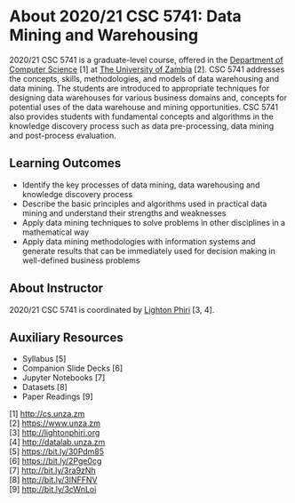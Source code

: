 # About 2020/21 CSC 5741: Data Mining and Warehousing

2020/21 CSC 5741 is a graduate-level course, offered in the [Department of Computer Science](http://cs.unza.zm) [1] at [The University of Zambia](https://www.unza.zm) [2]. CSC 5741 addresses the concepts, skills, methodologies, and models of data warehousing and data mining. The students are introduced to appropriate techniques for designing data warehouses for various business domains and, concepts for potential uses of the data warehouse and mining opportunities. CSC 5741 also provides students with fundamental concepts and algorithms in the knowledge discovery process such as data pre-processing, data mining and post-process evaluation.

## Learning Outcomes

* Identify the key processes of data mining, data warehousing and knowledge discovery process
* Describe the basic principles and algorithms used in practical data mining and understand their strengths and weaknesses
* Apply data mining techniques to solve problems in other disciplines in a mathematical way
* Apply data mining methodologies with information systems and generate results that can be immediately used for decision making in well-defined business problems

## About Instructor

2020/21 CSC 5741 is coordinated by [Lighton Phiri](http://lightonphiri.org) [3, 4].

## Auxiliary Resources

* Syllabus [5]
* Companion Slide Decks [6]
* Jupyter Notebooks [7]
* Datasets [8]
* Paper Readings [9]

[1] http://cs.unza.zm  
[2] https://www.unza.zm  
[3] http://lightonphiri.org  
[4] http://datalab.unza.zm  
[5] https://bit.ly/30Pdm85  
[6] https://bit.ly/2Pge0cg  
[7] http://bit.ly/3ra9zNh  
[8] http://bit.ly/3lNFFNV  
[9] http://bit.ly/3cWnLoi  
